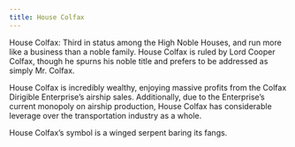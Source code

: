 ```yaml
---
title: House Colfax
---
```


House Colfax: Third in status among the High Noble Houses, and run more like a business than a noble family. House Colfax is ruled by Lord Cooper Colfax, though he spurns his noble title and prefers to be addressed as simply Mr. Colfax.

House Colfax is incredibly wealthy, enjoying massive profits from the Colfax Dirigible Enterprise’s airship sales. Additionally, due to the Enterprise’s current monopoly on airship production, House Colfax has considerable leverage over the transportation industry as a whole.

House Colfax’s symbol is a winged serpent baring its fangs.
